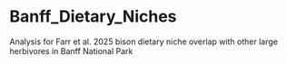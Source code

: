 # Banff_Dietary_Niches
Analysis for Farr et al. 2025 bison dietary niche overlap with other large herbivores in Banff National Park
